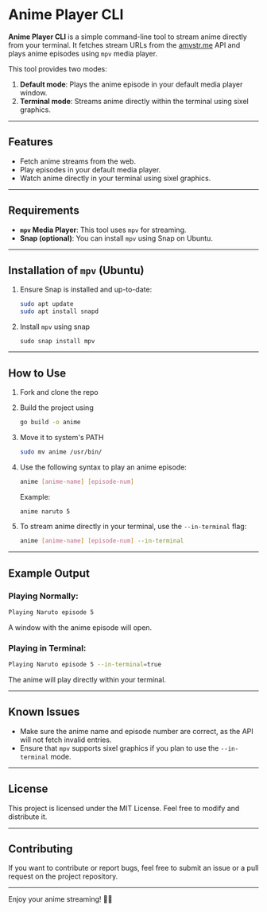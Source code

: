 # Anime Player CLI

**Anime Player CLI** is a simple command-line tool to stream anime directly from your terminal. It fetches stream URLs from the [amvstr.me](https://amvstr.me) API and plays anime episodes using `mpv` media player. 

This tool provides two modes:
1. **Default mode**: Plays the anime episode in your default media player window.
2. **Terminal mode**: Streams anime directly within the terminal using sixel graphics.

---

## Features

- Fetch anime streams from the web.
- Play episodes in your default media player.
- Watch anime directly in your terminal using sixel graphics.

---

## Requirements

- **`mpv` Media Player**: This tool uses `mpv` for streaming.
- **Snap (optional)**: You can install `mpv` using Snap on Ubuntu.

---

## Installation of `mpv` (Ubuntu)

1. Ensure Snap is installed and up-to-date:
   ```bash
   sudo apt update
   sudo apt install snapd
   ```
2. Install `mpv` using snap
   ```
   sudo snap install mpv
   ```

---

## How to Use

1. Fork and clone the repo
2. Build the project using 
    ```bash
    go build -o anime
    ```
3. Move it to system's PATH
    ```bash
    sudo mv anime /usr/bin/
    ```
4. Use the following syntax to play an anime episode:

   ```bash
   anime [anime-name] [episode-num]
   ```

   Example:
   ```bash
   anime naruto 5
   ```

5. To stream anime directly in your terminal, use the `--in-terminal` flag:
   ```bash
   anime [anime-name] [episode-num] --in-terminal
   ```


---

## Example Output

### Playing Normally:
```bash
Playing Naruto episode 5
```
A window with the anime episode will open.

### Playing in Terminal:
```bash
Playing Naruto episode 5 --in-terminal=true
```
The anime will play directly within your terminal.

---

## Known Issues

- Make sure the anime name and episode number are correct, as the API will not fetch invalid entries.
- Ensure that `mpv` supports sixel graphics if you plan to use the `--in-terminal` mode.

---

## License

This project is licensed under the MIT License. Feel free to modify and distribute it.

---

## Contributing

If you want to contribute or report bugs, feel free to submit an issue or a pull request on the project repository.

---

Enjoy your anime streaming! 🎥✨
